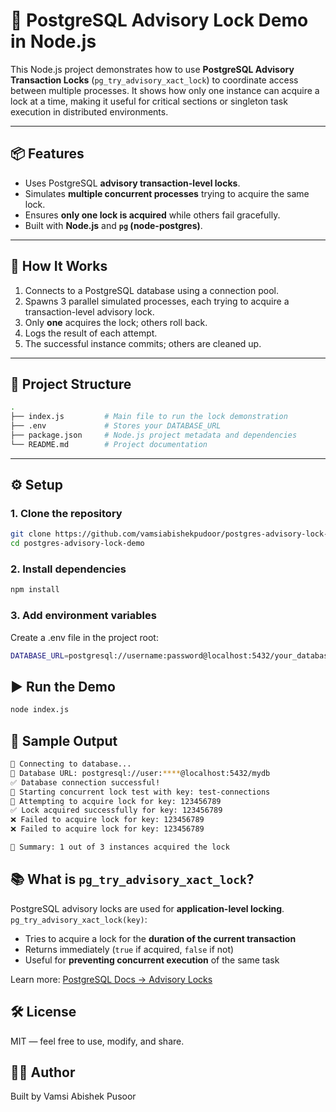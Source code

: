# 🐘 PostgreSQL Advisory Lock Demo in Node.js


This Node.js project demonstrates how to use **PostgreSQL Advisory Transaction Locks** (`pg_try_advisory_xact_lock`) to coordinate access between multiple processes. It shows how only one instance can acquire a lock at a time, making it useful for critical sections or singleton task execution in distributed environments.

---

## 📦 Features

- Uses PostgreSQL **advisory transaction-level locks**.
- Simulates **multiple concurrent processes** trying to acquire the same lock.
- Ensures **only one lock is acquired** while others fail gracefully.
- Built with **Node.js** and **`pg` (node-postgres)**.

---

## 🚀 How It Works

1. Connects to a PostgreSQL database using a connection pool.
2. Spawns 3 parallel simulated processes, each trying to acquire a transaction-level advisory lock.
3. Only **one** acquires the lock; others roll back.
4. Logs the result of each attempt.
5. The successful instance commits; others are cleaned up.

---

## 📁 Project Structure

```bash
.
├── index.js         # Main file to run the lock demonstration
├── .env             # Stores your DATABASE_URL
├── package.json     # Node.js project metadata and dependencies
└── README.md        # Project documentation
```
---

## ⚙️ Setup

### 1. Clone the repository

```bash
git clone https://github.com/vamsiabishekpudoor/postgres-advisory-lock-demo.git
cd postgres-advisory-lock-demo
```

### 2. Install dependencies

```bash
npm install
```

### 3. Add environment variables
Create a .env file in the project root:

```bash
DATABASE_URL=postgresql://username:password@localhost:5432/your_database
```

## ▶️ Run the Demo

```bash
node index.js
```

## 📌 Sample Output

```bash
🔗 Connecting to database...
📍 Database URL: postgresql://user:****@localhost:5432/mydb
✅ Database connection successful!
🏁 Starting concurrent lock test with key: test-connections
🔐 Attempting to acquire lock for key: 123456789
✅ Lock acquired successfully for key: 123456789
❌ Failed to acquire lock for key: 123456789
❌ Failed to acquire lock for key: 123456789

🎯 Summary: 1 out of 3 instances acquired the lock
```


## 📚 What is `pg_try_advisory_xact_lock`?

PostgreSQL advisory locks are used for **application-level locking**.  
`pg_try_advisory_xact_lock(key)`:

- Tries to acquire a lock for the **duration of the current transaction**
- Returns immediately (`true` if acquired, `false` if not)
- Useful for **preventing concurrent execution** of the same task

Learn more: [PostgreSQL Docs → Advisory Locks](https://www.postgresql.org/docs/current/explicit-locking.html#ADVISORY-LOCKS)

## 🛠 License
MIT — feel free to use, modify, and share.

## 👨‍💻 Author
Built by Vamsi Abishek Pusoor

